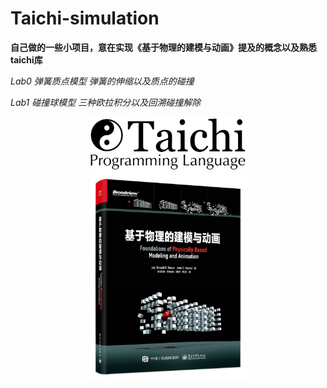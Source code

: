 # Taichi-simulation

**自己做的一些小项目，意在实现《基于物理的建模与动画》提及的概念以及熟悉taichi库**

*Lab0 弹簧质点模型 弹簧的伸缩以及质点的碰撞*

*Lab1 碰撞球模型 三种欧拉积分以及回溯碰撞解除*



<div align=center>
<img src="https://github.com/1242857339/Taichi-simulation/blob/main/taichi.png" width = "50%" height = "50%" />
</div>

<div align=center>
<img src="https://github.com/1242857339/Taichi-simulation/blob/main/book.jpg" width = "50%" height = "50%" />
</div>
